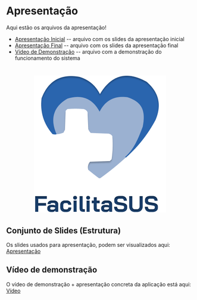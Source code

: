 # Apresentação
Aqui estão os arquivos da apresentação!

* [Apresentação Inicial](./SlidesIniciais.pdf) -- arquivo com os slides da apresentação inicial
* [Apresentação Final](./Slides.pdf) -- arquivo com os slides da apresentação final
* [Vídeo de Demonstração](https://drive.google.com/file/d/1qPteT_g18Pw_TSnVVNYMUP9H87eNexGf/view?usp=sharing) -- arquivo com a demonstração do funcionamento do sistema

<h1 align="center"> 
 
 ![Exemplo de UserFlow](../docs/main/logo.png)
</h1>


## Conjunto de Slides (Estrutura)
Os slides usados para apresentação, podem ser visualizados aqui: [Apresentação](./Slides.pdf)


## Vídeo de demonstração
O vídeo de demonstração + apresentação concreta da aplicação está aqui:
[Vídeo](https://drive.google.com/file/d/1qPteT_g18Pw_TSnVVNYMUP9H87eNexGf/view?usp=drive_link)

